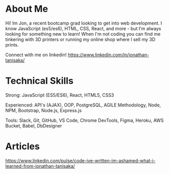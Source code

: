 
# About Me
Hi! Im Jon, a recent bootcamp grad looking to get into web development. I know JavaScript (es5/es6), HTML, CSS, React, and more - but I'm always looking for something new to learn! When I'm not coding you can find me tinkering with 3D printers or running my online shop where I sell my 3D prints.

Connect with me on linkedin!
https://www.linkedin.com/in/jonathan-tanisaka/

# Technical Skills
Strong: JavaScript (ES5/ES6), React, HTML5, CSS3

Experienced: API's (AJAX), OOP, PostgreSQL, AGILE Methodology, Node, NPM, Bootstrap, Node.js, Express.js

Tools: Slack, Git, GitHub, VS Code, Chrome DevTools, Figma, Heroku, AWS Bucket, Babel, DbDesigner
 
 # Articles
 https://www.linkedin.com/pulse/code-ive-written-im-ashamed-what-i-learned-from-jonathan-tanisaka/
<!--
**Jktanisaka/Jktanisaka** is a ✨ _special_ ✨ repository because its `README.md` (this file) appears on your GitHub profile.

Here are some ideas to get you started:

- 🔭 I’m currently working on ...
- 🌱 I’m currently learning ...
- 👯 I’m looking to collaborate on ...
- 🤔 I’m looking for help with ...
- 💬 Ask me about ...
- 📫 How to reach me: ...
- 😄 Pronouns: ...
- ⚡ Fun fact: ...
-->
